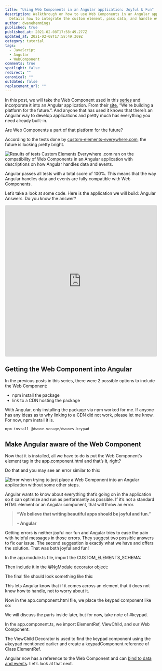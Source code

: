 ```yaml
---
title: "Using Web Components in an Angular application: Joyful & Fun"
description: Walkthrough on how to use Web Components in an Angular application.
  Details how to integrate the custom element, pass data, and handle events.
author: dwanehemmings
published: true
published_at: 2021-02-08T17:58:49.277Z
updated_at: 2021-02-08T17:58:49.309Z
category: tutorial
tags:
  - JavaScript
  - Angular
  - WebComponent
comments: true
spotlight: false
redirect: ""
canonical: ""
outdated: false
replacement_url: ""
---
```





In this post, we will take the Web Component used in this [series](https://learn.vonage.com/authors/dwanehemmings/) and incorporate it into an Angular application. From their [site](https://angular.io/), “We're building a platform for the future.”. And anyone that has used it knows that there’s an Angular way to develop applications and pretty much has everything you need already built-in.

Are Web Components a part of that platform for the future?

According to the tests done by [custom-elements-everywhere.com](https://custom-elements-everywhere.com), the future is looking pretty bright.

![Results of tests Custom Elements Everywhere .com ran on the compatibility of Web Components in an Angular application with descriptions on how Angular handles data and events.](/content/blog/using-web-components-in-an-angular-application-joyful-fun/custom-elements-everywhere-angular.jpg "Custom-Elements-Everywhere.com Angular results")

Angular passes all tests with a total score of 100%. This means that the way Angular handles data and events are fully compatible with Web Components.

Let’s take a look at some code. Here is the application we will build: Angular Answers. Do you know the answer?

<iframe src="https://codesandbox.io/embed/agitated-leavitt-rzs14?fontsize=14&hidenavigation=1&module=%2Fsrc%2Fapp%2Fapp.component.ts&theme=dark"
     style="width:100%; height:500px; border:0; border-radius: 4px; overflow:hidden;"
     title="agitated-leavitt-rzs14"
     allow="accelerometer; ambient-light-sensor; camera; encrypted-media; geolocation; gyroscope; hid; microphone; midi; payment; usb; vr; xr-spatial-tracking"
     sandbox="allow-forms allow-modals allow-popups allow-presentation allow-same-origin allow-scripts"
   ></iframe>

## Getting the Web Component into Angular

In the previous posts in this series, there were 2 possible options to include the Web Component:

* npm install the package
* link to a CDN hosting the package

With Angular, only installing the package via npm worked for me. If anyone has any ideas as to why linking to a CDN did not work, please let me know. For now, npm install it is.

```javascript
npm install @dwane-vonage/dwanes-keypad
```

## Make Angular aware of the Web Component

Now that it is installed, all we have to do is put the Web Component’s element tag in the app.component.html and that’s it, right?

Do that and you may see an error similar to this:

![Error when trying to just place a Web Component into an Angular application without some other steps.](/content/blog/using-web-components-in-an-angular-application-joyful-fun/custom_elements_schema-error.jpg "Template parse error")

Angular wants to know about everything that’s going on in the application so it can optimize and run as performantly as possible. If it’s not a standard HTML element or an Angular component, that will throw an error.

> **“We believe that writing beautiful apps should be joyful and fun.”**
>
> **\- Angular**

Getting errors is neither joyful nor fun and Angular tries to ease the pain with helpful messages in those errors. They suggest two possible answers to fix our issue. The second suggestion is exactly what we have and offers the solution. That was both joyful and fun!

In the app.module.ts file, import the CUSTOM_ELEMENTS_SCHEMA:

Then include it in the @NgModule decorator object:

The final file should look something like this:

This lets Angular know that if it comes across an element that it does not know how to handle, not to worry about it.

Now in the app.component.html file, we place the keypad component like so:

We will discuss the parts inside later, but for now, take note of #keypad.

In the app.component.ts, we import ElementRef, ViewChild, and our Web Component:

The ViewChild Decorator is used to find the keypad component using the #keypad mentioned earlier and create a keypadComponent reference of Class ElementRef.

Angular now has a reference to the Web Component and can [bind to data and events](https://angular.io/guide/binding-syntax). Let’s look at that next.

